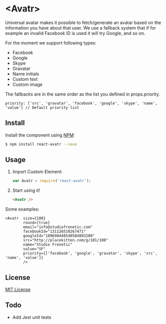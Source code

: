 # &lt;Avatr&gt;

Universal avatar makes it possible to fetch/generate an avatar based on the information you have about that user.
We use a fallback system that if for example an invalid Facebook ID is used it will try Google, and so on.

For the moment we support following types:
* Facebook
* Google
* Skype
* Gravatar
* Name initials
* Custom text
* Custom image

The fallbacks are in the same order as the list you defined in props.priority.

```
priority: ['src', 'gravatar', 'facebook', 'google', 'skype', 'name', 'value'] // Default priority list
```

## Install

Install the component using [NPM](https://www.npmjs.com/):

```sh
$ npm install react-avatr --save
```

## Usage

1. Import Custom Element:

    ```js
    var Avatr = require('react-avatr');
    ```

2. Start using it!

    ```html
    <Avatr />
    ```

Some examples:

    <Avatr  size={100}
            round={true}
            email="info@studiofrenetic.com"
            facebookId="131126510267471"
            googleId="109698448540584893289"
            src="http://placekitten.com/g/101/100"
            name="Studio Frenetic"
            value="SF"
            priority={['facebook', 'google', 'gravatar', 'skype', 'src', 'name', 'value']}
            />
            
## License

[MIT License](http://opensource.org/licenses/MIT)

## Todo
* Add Jest unit tests